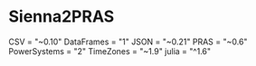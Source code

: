 # Sienna2PRAS

CSV = "~0.10"
DataFrames = "1"
JSON = "~0.21"
PRAS = "~0.6"
PowerSystems = "2"
TimeZones = "~1.9"
julia = "^1.6"